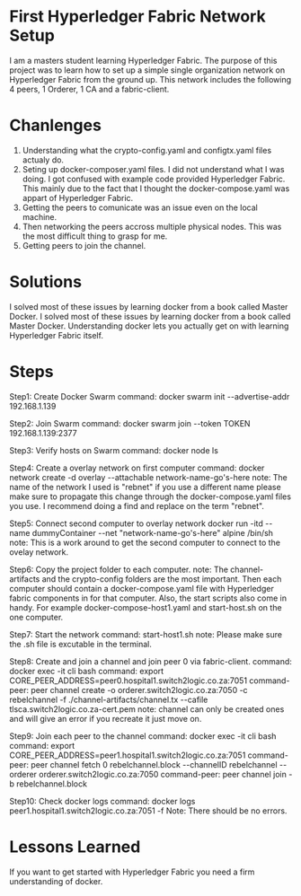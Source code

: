 # First Hyperledger Fabric Network Setup
I am a masters student learning Hyperledger Fabric. The purpose of this project was to learn how to set up a simple single organization network on Hyperledger Fabric from the ground up. This network includes the following 4 peers, 1 Orderer, 1 CA and a fabric-client. 

# Chanlenges
1. Understanding what the crypto-config.yaml and configtx.yaml files actualy do. 
2. Seting up docker-composer.yaml files. I did not understand what I was doing. I got confused with example code provided Hyperledger Fabric. This mainly due to the fact that I thought the docker-compose.yaml was appart of Hyperledger Fabric. 
3. Getting the peers to comunicate was an issue even on the local machine.
4. Then networking the peers accross multiple physical nodes. This was the most difficult thing to grasp for me.
5. Getting peers to join the channel.

# Solutions
I solved most of these issues by learning docker from a book called Master Docker. I solved most of these issues by learning docker from a book called Master Docker.  Understanding docker lets you actually get on with learning Hyperledger Fabric itself. 

# Steps
Step1: Create Docker Swarm
command: docker swarm init --advertise-addr 192.168.1.139

Step2: Join Swarm
command: docker swarm join --token TOKEN 192.168.1.139:2377

Step3: Verify hosts on Swarm
command: docker node ls

Step4: Create a overlay network on first computer
command: docker network create -d overlay --attachable network-name-go's-here
note: The name of the network I used is "rebnet" if you use a different name please make sure to propagate this change through the docker-compose.yaml files you use. I recommend doing a find and replace on the term "rebnet". 

Step5: Connect second computer to overlay network
docker run -itd --name dummyContainer --net "network-name-go's-here" alpine /bin/sh
note: This is a work around to get the second computer to connect to the ovelay network.

Step6: Copy the project folder to each computer. 
note: The channel-artifacts and the crypto-config folders are the most important. Then each computer should contain a docker-compose.yaml file with Hyperledger fabric components in for that computer. Also, the start scripts also come in handy. For example docker-compose-host1.yaml and start-host.sh on the one computer. 

Step7: Start the network
command: start-host1.sh
note: Please make sure the .sh file is excutable in the terminal. 

Step8: Create and join a channel and join peer 0 via fabric-client.
command: docker exec -it cli bash
command: export CORE_PEER_ADDRESS=peer0.hospital1.switch2logic.co.za:7051
command-peer: peer channel create -o orderer.switch2logic.co.za:7050 -c rebelchannel -f ./channel-artifacts/channel.tx --cafile tlsca.switch2logic.co.za-cert.pem
note: channel can only be created ones and will give an error if you recreate it just move on.

Step9: Join each peer to the channel
command: docker exec -it cli bash
command: export CORE_PEER_ADDRESS=peer1.hospital1.switch2logic.co.za:7051
command-peer: peer channel fetch 0 rebelchannel.block --channelID rebelchannel --orderer orderer.switch2logic.co.za:7050
command-peer: peer channel join -b rebelchannel.block

Step10: Check docker logs
command: docker logs peer1.hospital1.switch2logic.co.za:7051 -f
Note: There should be no errors. 


# Lessons Learned
If you want to get started with Hyperledger Fabric you need a firm understanding of docker.

